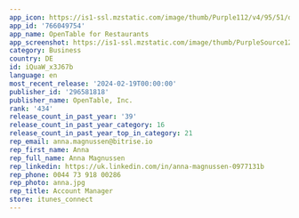 ```yaml
---
app_icon: https://is1-ssl.mzstatic.com/image/thumb/Purple112/v4/95/51/d9/9551d99e-aff6-57e8-614d-26d7668d5c8e/AppIcon-1x_U007emarketing-0-7-0-0-85-220.png/1024x1024bb.png
app_id: '766049754'
app_name: OpenTable for Restaurants
app_screenshot: https://is1-ssl.mzstatic.com/image/thumb/PurpleSource126/v4/52/f5/d8/52f5d825-fb1c-479b-aeb2-ccc4b437246c/e75a612b-8e43-45dd-8f70-125ab5d36c44_0_APP_IPHONE_65_0.png/1284x2778bb.png
category: Business
country: DE
id: iQuaW_x3J67b
language: en
most_recent_release: '2024-02-19T00:00:00'
publisher_id: '296581818'
publisher_name: OpenTable, Inc.
rank: '434'
release_count_in_past_year: '39'
release_count_in_past_year_category: 16
release_count_in_past_year_top_in_category: 21
rep_email: anna.magnussen@bitrise.io
rep_first_name: Anna
rep_full_name: Anna Magnussen
rep_linkedin: https://uk.linkedin.com/in/anna-magnussen-0977131b
rep_phone: 0044 73 918 00286
rep_photo: anna.jpg
rep_title: Account Manager
store: itunes_connect
---
```

